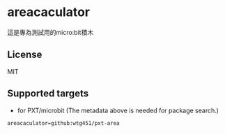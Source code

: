 # areacaculator

這是專為測試用的micro:bit積木

## License

MIT

## Supported targets

* for PXT/microbit
(The metadata above is needed for package search.)

```package
areacaculator=github:wtg451/pxt-area
```
